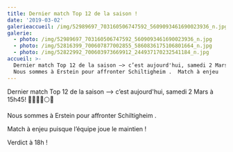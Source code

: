 ```yaml
---
title: Dernier match Top 12 de la saison !
date: '2019-03-02'
galerieaccueil: /img/52989697_703160506747592_5609093461690023936_n.jpg
galerie:
  - photo: /img/52989697_703160506747592_5609093461690023936_n.jpg
  - photo: /img/52816399_700607877002855_5860836175106801664_n.jpg
  - photo: /img/52822992_700603973669912_244937170232541184_n.jpg
accueil: >-
  Dernier match Top 12 de la saison —> c’est aujourd'hui, samedi 2 Mars à 15h45!
  Nous sommes à Erstein pour affronter Schiltigheim .  Match à enjeu
---
```

Dernier match Top 12 de la saison —> c’est aujourd'hui, samedi 2 Mars à 15h45! 🤸🏻‍♀️🔵⚪️🔴

Nous sommes à Erstein pour affronter Schiltigheim.

Match à enjeu puisque l’équipe joue le maintien !



Verdict à 18h !
